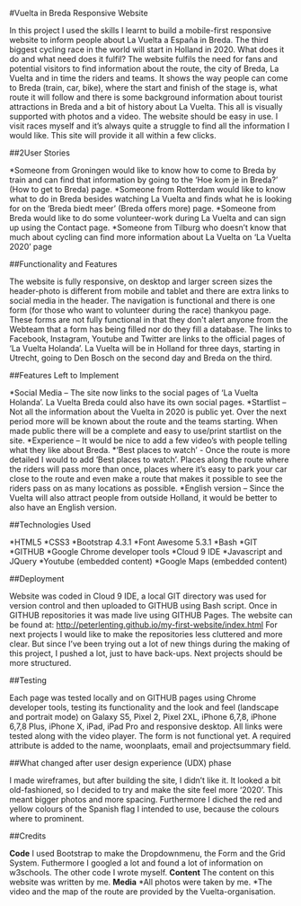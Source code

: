#Vuelta in Breda Responsive Website

In this project I used the skills I learnt to build a mobile-first responsive website to inform people about La Vuelta a España in Breda. The third biggest cycling race in the world will start in Holland in 2020. 
What does it do and what need does it fulfil?
The website fulfils the need for fans and potential visitors to find information about the route, the city of Breda, La Vuelta and in time the riders and teams. 
It shows the way people can come to Breda (train, car, bike), where the start and finish of the stage is, what route it will follow and there is some background information about tourist attractions in Breda and a bit of history about La Vuelta. This all is visually supported with photos and a video.
The website should be easy in use. I visit races myself and it’s always quite a struggle to find all the information I would like. This site will provide it all within a  few clicks.

##2User Stories

*Someone from Groningen would like to know how to come to Breda by train and can find that information by going to the ‘Hoe kom je in Breda?’ (How to get to Breda) page.
*Someone from Rotterdam would like to know what to do in Breda besides watching La Vuelta and finds what he is looking for on the ‘Breda biedt meer’ (Breda offers more) page.
*Someone from Breda would like to do some volunteer-work during La Vuelta and can sign up using the Contact page.
*Someone from Tilburg who doesn’t know that much about cycling can find more information about La Vuelta on ‘La Vuelta 2020’ page

##Functionality and Features

The website is fully responsive, on desktop and larger screen sizes the header-photo is different from mobile and tablet and there are extra links to social media in the header.
The navigation is functional and there is one form (for those who want to volunteer during the race) thankyou page. These forms are not fully functional in that they don't alert anyone from the Webteam that a form has being filled nor do they fill a database. 
The links to Facebook, Instagram, Youtube and Twitter are links to the official pages of ‘La Vuelta Holanda’. La Vuelta will be in Holland for three days, starting in Utrecht, going to Den Bosch on the second day and Breda on the third. 

##Features Left to Implement

*Social Media – The site now links to the social pages of ‘La Vuelta Holanda’. La Vuelta Breda could also have its own social pages.
*Startlist – Not all the information about the Vuelta in 2020 is public yet. Over the next period more will be known about the route and the teams starting. When made public there will be a complete and easy to use/print startlist on the site. 
*Experience – It would be nice to add a few video’s with people telling what they like about Breda. 
*‘Best places to watch’ - Once the route is more detailed I would to add ‘Best places to watch’. Places along the route where the riders will pass more than once, places where it’s easy to park your car close to the route and even make a route that makes it possible to see the riders pass on as many locations as possible. 
*English version – Since the Vuelta will also attract  people from outside Holland, it would be better to also have an English version.

##Technologies Used

*HTML5
*CSS3
*Bootstrap 4.3.1
*Font Awesome 5.3.1
*Bash
*GIT
*GITHUB
*Google Chrome developer tools
*Cloud 9 IDE
*Javascript and JQuery
*Youtube (embedded content)
*Google Maps (embedded content)

##Deployment

Website was coded in Cloud 9 IDE, a local GIT directory was used for version control and then uploaded to GITHUB using Bash script. Once in  GITHUB repositories it was made live using GITHUB Pages. The website can be found at: http://peterlenting.github.io/my-first-website/index.html
For next projects I would like to make the repositories less cluttered and more clear. But since I’ve been trying out a lot of new things during the making of this project, I pushed a lot, just to have back-ups. Next projects should be more structured. 

##Testing

Each page was tested locally and on GITHUB pages using Chrome developer tools, testing its functionality and the look and feel (landscape and portrait mode) on Galaxy S5, Pixel 2, Pixel 2XL, iPhone 6,7,8, iPhone 6,7,8 Plus, iPhone X, iPad, iPad Pro and responsive desktop. All links were tested along with the video player.
The form is not functional yet. A required attribute is added to the name, woonplaats, email and projectsummary field.

##What changed after user design experience (UDX) phase

I made wireframes, but after building the site, I didn’t like it. It looked a bit old-fashioned, so I decided to try and make the site feel more ‘2020’. This meant bigger photos and more spacing. Furthermore I diched the red and yellow colours of the Spanish flag I intended to use, because the colours where to prominent.

##Credits

**Code**
I used Bootstrap to make the Dropdownmenu, the Form and the Grid System. Futhermore I googled a lot and found a lot of information on w3schools. The other code I wrote myself.
**Content**
The content on this website was written by me. 
**Media**
*All photos were taken by me.
*The video and the map of the route are provided by the Vuelta-organisation.


